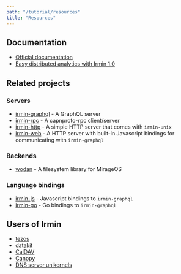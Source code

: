 ```yaml
---
path: "/tutorial/resources"
title: "Resources"
---
```


## Documentation

- [Official documentation](https://mirage.github.io/irmin/)
- [Easy distributed analytics with Irmin 1.0](https://mirage.io/blog/irmin-1.0)

## Related projects

### Servers

- [irmin-graphql](https://github.com/mirage/irmin) - A GraphQL server
- [irmin-rpc](https://github.com/zshipko/irmin-rpc) - A capnproto-rpc
  client/server
- [irmin-http](https://github.com/mirage/irmin) - A simple HTTP server that
  comes with `irmin-unix`
- [irmin-web](https://github.com/zshipko/irmin-web) - A HTTP server with
  built-in Javascript bindings for communicating with `irmin-graphql`

### Backends

- [wodan](https://github.com/g2p/wodan) - A filesystem library for MirageOS

### Language bindings

- [irmin-js](https://github.com/zshipko/irmin-js) - Javascript bindings to
  `irmin-graphql`
- [irmin-go](https://github.com/zshipko/irmin-go) - Go bindings to
  `irmin-graphql`

## Users of Irmin

- [tezos](https://tezos.com)
- [datakit](https://github.com/moby/datakit)
- [CalDAV](https://github.com/roburio/caldav)
- [Canopy](https://github.com/engil/Canopy)
- [DNS server unikernels](https://github.com/roburio/unikernels)
